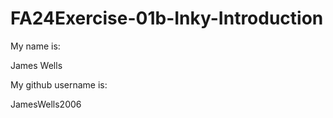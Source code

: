 # FA24Exercise-01b-Inky-Introduction

My name is:

James Wells

My github username is:

JamesWells2006
